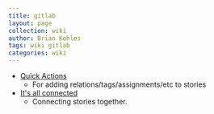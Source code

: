 ```yaml
---
title: gitlab
layout: page
collection: wiki
author: Brian Kohles
tags: wiki gitlab
categories: wiki
---
```


- [Quick Actions](https://sfgitlab.opr.statefarm.org/help/user/project/quick_actions)
  - For adding relations/tags/assignments/etc to stories
- [It's all connected](https://about.gitlab.com/2016/03/08/gitlab-tutorial-its-all-connected/)
  - Connecting stories together.
